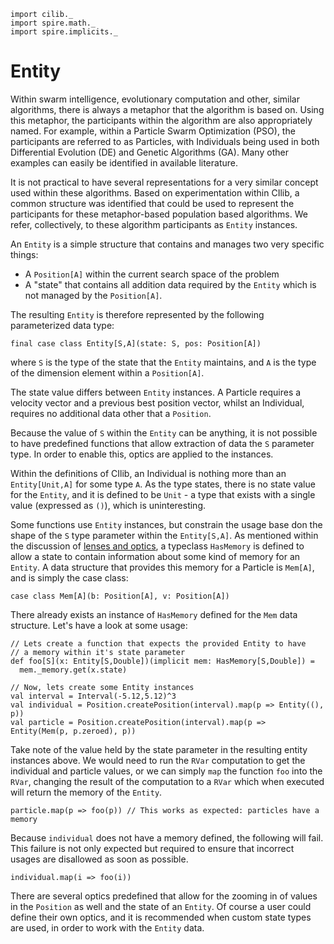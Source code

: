 ```tut:invisible
import cilib._
import spire.math._
import spire.implicits._
```

# Entity

Within swarm intelligence, evolutionary computation and other, similar
algorithms, there is always a metaphor that the algorithm is based on.
Using this metaphor, the participants within the algorithm are also
appropriately named. For example, within a Particle Swarm Optimization (PSO),
the participants are referred to as Particles, with Individuals being
used in both Differential Evolution (DE) and Genetic Algorithms (GA).
Many other examples can easily be identified in available literature.

It is not practical to have several representations for a very similar
concept used within these algorithms. Based on experimentation within CIlib,
a common structure was identified that could be used to represent the
participants for these metaphor-based population based algorithms. We
refer, collectively, to these algorithm participants as ``Entity`` instances.

An ``Entity`` is a simple structure that contains and manages two very
specific things:

* A ``Position[A]`` within the current search space of the problem
* A "state" that contains all addition data required by the ``Entity``
  which is not managed by the ``Position[A]``.

The resulting ``Entity`` is therefore represented by the following
parameterized data type:

    final case class Entity[S,A](state: S, pos: Position[A])

where ``S`` is the type of the state that the ``Entity`` maintains,
and ``A`` is the type of the dimension element within a ``Position[A]``.

The state value differs between ``Entity`` instances. A Particle requires
a velocity vector and a previous best position vector, whilst an Individual,
requires no additional data other that a ``Position``.

Because the value of ``S`` within the ``Entity`` can be anything, it is
not possible to have predefined functions that allow extraction of data
the ``S`` parameter type. In order to enable this, optics are applied to
the instances.

Within the definitions of CIlib, an Individual is nothing more than an
``Entity[Unit,A]`` for some type ``A``. As the type states, there is no
state value for the ``Entity``, and it is defined to be ``Unit`` - a type that
exists with a single value (expressed as ``()``), which is uninteresting.

Some functions use `Entity` instances, but
constrain the usage base don the shape of the `S` type parameter within the
`Entity[S,A]`. As mentioned within the discussion of
[lenses and optics](), a typeclass `HasMemory` is defined to allow a state
to contain information about some kind of memory for an `Entity`. A data
structure that provides this memory for a Particle is `Mem[A]`, and is simply
the case class:

    case class Mem[A](b: Position[A], v: Position[A])

There already exists an instance of `HasMemory` defined for the `Mem`
data structure. Let's have a look at some usage:

```tut
// Lets create a function that expects the provided Entity to have
// a memory within it's state parameter
def foo[S](x: Entity[S,Double])(implicit mem: HasMemory[S,Double]) =
  mem._memory.get(x.state)

// Now, lets create some Entity instances
val interval = Interval(-5.12,5.12)^3
val individual = Position.createPosition(interval).map(p => Entity((), p))
val particle = Position.createPosition(interval).map(p => Entity(Mem(p, p.zeroed), p))
```

Take note of the value held by the state parameter
in the resulting entity instances above.
We would need to run the `RVar` computation to get the individual and particle
values, or we can simply `map` the function `foo` into the `RVar`, changing
the result of the computation to a `RVar` which when executed will return the memory
of the `Entity`.

```tut
particle.map(p => foo(p)) // This works as expected: particles have a memory
```

Because `individual` does not have a memory defined, the following will fail.
This failure is not only expected but required to ensure that incorrect usages
are disallowed as soon as possible.

```tut:fail
individual.map(i => foo(i))
```

There are several optics predefined that allow for the zooming in of values in
the `Position` as well and the state of an `Entity`. Of course a user could define
their own optics, and it is recommended when custom state types are used,
in order to work with the `Entity` data.
